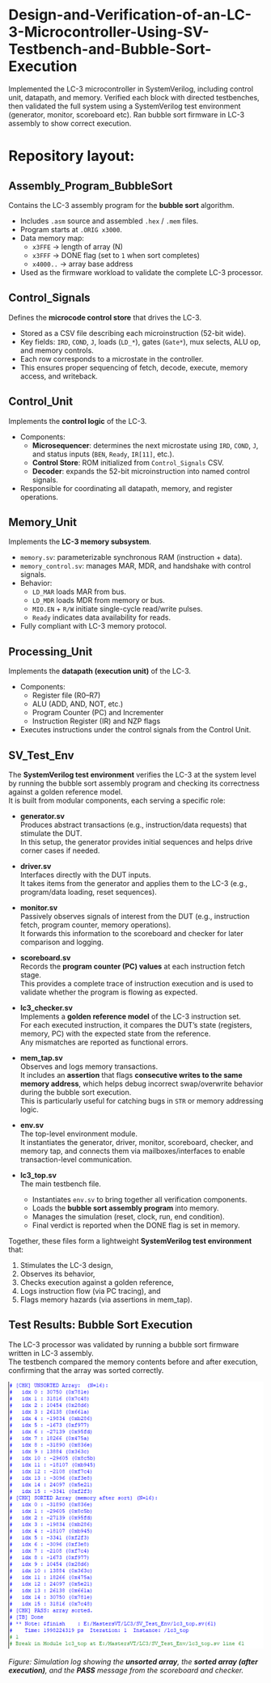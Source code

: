 # Design-and-Verification-of-an-LC-3-Microcontroller-Using-SV-Testbench-and-Bubble-Sort-Execution
Implemented the LC-3 microcontroller in SystemVerilog, including control unit, datapath, and memory. Verified each block with directed testbenches, then validated the full system using a SystemVerilog test environment (generator, monitor, scoreboard etc). Ran bubble sort firmware in LC-3 assembly to show correct execution.

# Repository layout:
## Assembly_Program_BubbleSort
Contains the LC-3 assembly program for the **bubble sort** algorithm.  
- Includes `.asm` source and assembled `.hex` / `.mem` files.  
- Program starts at `.ORIG x3000`.  
- Data memory map:
  - `x3FFE` → length of array (N)  
  - `x3FFF` → DONE flag (set to `1` when sort completes)  
  - `x4000..` → array base address  
- Used as the firmware workload to validate the complete LC-3 processor.

## Control_Signals
Defines the **microcode control store** that drives the LC-3.  
- Stored as a CSV file describing each microinstruction (52-bit wide).  
- Key fields: `IRD`, `COND`, `J`, loads (`LD_*`), gates (`Gate*`), mux selects, ALU op, and memory controls.  
- Each row corresponds to a microstate in the controller.  
- This ensures proper sequencing of fetch, decode, execute, memory access, and writeback.

## Control_Unit
Implements the **control logic** of the LC-3.  
- Components:
  - **Microsequencer**: determines the next microstate using `IRD`, `COND`, `J`, and status inputs (`BEN`, `Ready`, `IR[11]`, etc.).  
  - **Control Store**: ROM initialized from `Control_Signals` CSV.  
  - **Decoder**: expands the 52-bit microinstruction into named control signals.  
- Responsible for coordinating all datapath, memory, and register operations.

## Memory_Unit
Implements the **LC-3 memory subsystem**.  
- `memory.sv`: parameterizable synchronous RAM (instruction + data).  
- `memory_control.sv`: manages MAR, MDR, and handshake with control signals.  
- Behavior:
  - `LD_MAR` loads MAR from bus.  
  - `LD_MDR` loads MDR from memory or bus.  
  - `MIO.EN` + `R/W` initiate single-cycle read/write pulses.  
  - `Ready` indicates data availability for reads.  
- Fully compliant with LC-3 memory protocol.

## Processing_Unit
Implements the **datapath (execution unit)** of the LC-3.  
- Components:
  - Register file (R0–R7)  
  - ALU (ADD, AND, NOT, etc.)  
  - Program Counter (PC) and Incrementer  
  - Instruction Register (IR) and NZP flags  
- Executes instructions under the control signals from the Control Unit.

## SV_Test_Env

The **SystemVerilog test environment** verifies the LC-3 at the system level by running the bubble sort assembly program and checking its correctness against a golden reference model.  
It is built from modular components, each serving a specific role:

- **generator.sv**  
  Produces abstract transactions (e.g., instruction/data requests) that stimulate the DUT.  
  In this setup, the generator provides initial sequences and helps drive corner cases if needed.

- **driver.sv**  
  Interfaces directly with the DUT inputs.  
  It takes items from the generator and applies them to the LC-3 (e.g., program/data loading, reset sequences).

- **monitor.sv**  
  Passively observes signals of interest from the DUT (e.g., instruction fetch, program counter, memory operations).  
  It forwards this information to the scoreboard and checker for later comparison and logging.

- **scoreboard.sv**  
  Records the **program counter (PC) values** at each instruction fetch stage.  
  This provides a complete trace of instruction execution and is used to validate whether the program is flowing as expected.

- **lc3_checker.sv**  
  Implements a **golden reference model** of the LC-3 instruction set.  
  For each executed instruction, it compares the DUT’s state (registers, memory, PC) with the expected state from the reference.  
  Any mismatches are reported as functional errors.

- **mem_tap.sv**  
  Observes and logs memory transactions.  
  It includes an **assertion** that flags **consecutive writes to the same memory address**, which helps debug incorrect swap/overwrite behavior during the bubble sort execution.  
  This is particularly useful for catching bugs in `STR` or memory addressing logic.

- **env.sv**  
  The top-level environment module.  
  It instantiates the generator, driver, monitor, scoreboard, checker, and memory tap, and connects them via mailboxes/interfaces to enable transaction-level communication.

- **lc3_top.sv**  
  The main testbench file.   
  - Instantiates `env.sv` to bring together all verification components.  
  - Loads the **bubble sort assembly program** into memory.  
  - Manages the simulation (reset, clock, run, end condition).  
  - Final verdict is reported when the DONE flag is set in memory.

Together, these files form a lightweight **SystemVerilog test environment** that:  
1. Stimulates the LC-3 design,  
2. Observes its behavior,  
3. Checks execution against a golden reference,  
4. Logs instruction flow (via PC tracing), and  
5. Flags memory hazards (via assertions in mem_tap).

## Test Results: Bubble Sort Execution

The LC-3 processor was validated by running a bubble sort firmware written in LC-3 assembly.  
The testbench compared the memory contents before and after execution, confirming that the array was sorted correctly.

![Bubble Sort Test Output](TestOP.png)

*Figure: Simulation log showing the **unsorted array**, the **sorted array (after execution)**, and the **PASS** message from the scoreboard and checker.*

  

